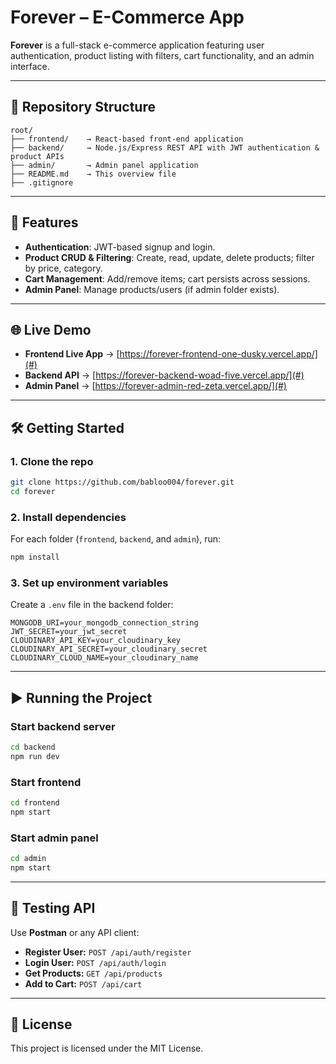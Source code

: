# Forever – E-Commerce App

**Forever** is a full-stack e-commerce application featuring user authentication, product listing with filters, cart functionality, and an admin interface.

---

## 📂 Repository Structure

```text
root/
├── frontend/    → React-based front-end application
├── backend/     → Node.js/Express REST API with JWT authentication & product APIs
├── admin/       → Admin panel application
├── README.md    → This overview file
├── .gitignore
```

---

## 🚀 Features

- **Authentication**: JWT-based signup and login.
- **Product CRUD & Filtering**: Create, read, update, delete products; filter by price, category.
- **Cart Management**: Add/remove items; cart persists across sessions.
- **Admin Panel**: Manage products/users (if admin folder exists).

---

## 🌐 Live Demo

- **Frontend Live App** → [https://forever-frontend-one-dusky.vercel.app/](#)
- **Backend API** → [https://forever-backend-woad-five.vercel.app/](#)
- **Admin Panel** → [https://forever-admin-red-zeta.vercel.app/](#)

---

## 🛠️ Getting Started

### 1. Clone the repo
```bash
git clone https://github.com/babloo004/forever.git
cd forever
```

### 2. Install dependencies
For each folder (`frontend`, `backend`, and `admin`), run:
```bash
npm install
```

### 3. Set up environment variables
Create a `.env` file in the backend folder:

```env
MONGODB_URI=your_mongodb_connection_string
JWT_SECRET=your_jwt_secret
CLOUDINARY_API_KEY=your_cloudinary_key
CLOUDINARY_API_SECRET=your_cloudinary_secret
CLOUDINARY_CLOUD_NAME=your_cloudinary_name
```

---

## ▶️ Running the Project

### Start backend server
```bash
cd backend
npm run dev
```

### Start frontend
```bash
cd frontend
npm start
```

### Start admin panel
```bash
cd admin
npm start
```

---

## 🧪 Testing API
Use **Postman** or any API client:

- **Register User:** `POST /api/auth/register`
- **Login User:** `POST /api/auth/login`
- **Get Products:** `GET /api/products`
- **Add to Cart:** `POST /api/cart`

---

## 📜 License
This project is licensed under the MIT License.
